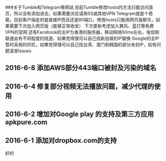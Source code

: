###关于Tumble和Telegram等网站 
目前Tumble修改hosts的方法只能访问首页，所以没有添加进去，如果需要浏览请用SS或其他VPN
Telegram就是个奇葩，目前客户端走的是直接IP而且还是80端口，修改hosts只能用网页版聊天，如果需要下次加入网页版（能够正常收发）
下次更新考虑加入赛风、蓝灯等免费VPN的官网
还有Facebook的主IP为香港的服务器，移动网络50ms左右，电信和联通会有不同程度的绕道，如果觉得慢可以自己找新加坡的IP替换
Google的主IP暂时采用的印尼，如果觉得慢可以自己找台湾、澳门和韩国的部分未封IP，如有问题请发Issues

## 2016-6-8 添加AWS部分443端口被封及污染的域名
## 2016-6-4 修复部分视频无法播放问题，减少代理的使用
## 2016-6-2 增加对Google play 的支持及第三方应用apkpure.com 
## 2016-6-1 添加对dropbox.com的支持
好的
